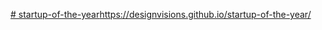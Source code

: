 [# startup-of-the-year](https://designvisions.github.io/startup-of-the-year/)https://designvisions.github.io/startup-of-the-year/
